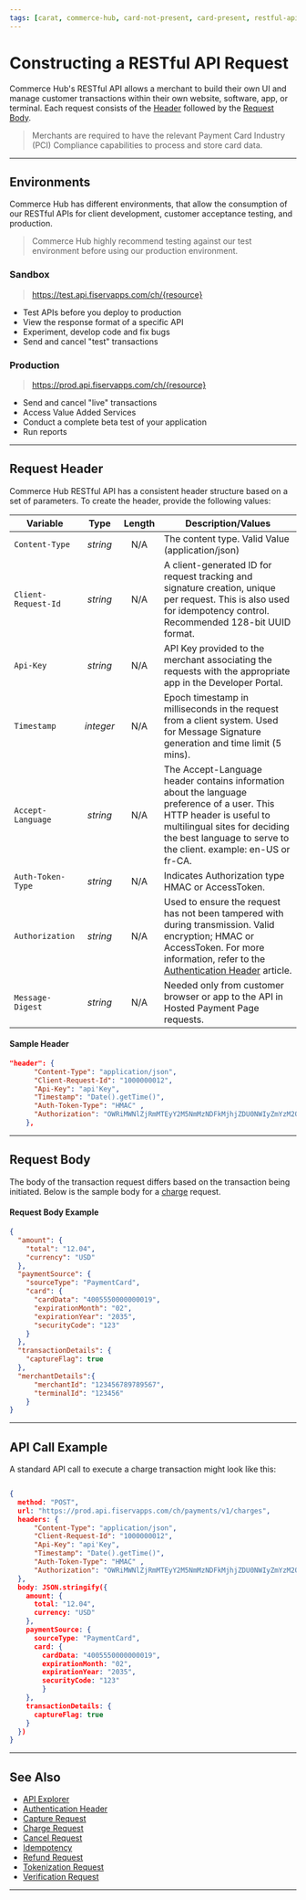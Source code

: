 ```yaml
---
tags: [carat, commerce-hub, card-not-present, card-present, restful-api, request-header, request-body, api, header, request-body, environments]
---
```


# Constructing a RESTful API Request

Commerce Hub's RESTful API allows a merchant to build their own UI and manage customer transactions within their own website, software, app, or terminal. Each request consists of the [Header](#request-header) followed by the [Request Body](#request-body).

<!-- theme: warning -->
> Merchants are required to have the relevant Payment Card Industry (PCI) Compliance capabilities to process and store card data.

---

## Environments

Commerce Hub has different environments, that allow the consumption of our RESTful APIs for client development, customer acceptance testing, and production.

<!-- theme: info -->
>Commerce Hub highly recommend testing against our test environment before using our production environment.

### Sandbox

<!--theme: success -->
> https://test.api.fiservapps.com/ch/{resource}

- Test APIs before you deploy to production
- View the response format of a specific API
- Experiment, develop code and fix bugs
- Send and cancel "test" transactions

### Production

<!--theme: success -->
> https://prod.api.fiservapps.com/ch/{resource}

- Send and cancel "live" transactions
- Access Value Added Services
- Conduct a complete beta test of your application
- Run reports

<!-- ## QA Sandbox

Description goes here -->

<!--theme: success -->
<!-- > https:// qa.api.fiservapps.com/ch/{resource} -->

---

## Request Header

Commerce Hub RESTful API has a consistent header structure based on a set of parameters. To create the header, provide the following values:

| Variable | Type | Length | Description/Values |
| -------- | :--: | :------------: | ------------------ |
| `Content-Type` | *string* | N/A | The content type. Valid Value (application/json) |
| `Client-Request-Id` | *string* | N/A | A client-generated ID for request tracking and signature creation, unique per request. This is also used for idempotency control. Recommended 128-bit UUID format. |
| `Api-Key` | *string* | N/A | API Key provided to the merchant associating the requests with the appropriate app in the Developer Portal. |
| `Timestamp` | *integer* | N/A | Epoch timestamp in milliseconds in the request from a client system. Used for Message Signature generation and time limit (5 mins). |
| `Accept-Language` | *string* | N/A | The Accept-Language header contains information about the language preference of a user. This HTTP header is useful to multilingual sites for deciding the best language to serve to the client. example: en-US or fr-CA. |
| `Auth-Token-Type`| *string* | N/A | Indicates Authorization type HMAC or AccessToken.|
| `Authorization` | *string* | N/A | Used to ensure the request has not been tampered with during transmission. Valid encryption; HMAC or AccessToken. For more information, refer to the [Authentication Header](?path=docs/Resources/API-Documents/Authentication-Header.md) article. |
| `Message-Digest` | *string* | N/A | Needed only from customer browser or app to the API in Hosted Payment Page requests. |

#### Sample Header

```json
"header": {
      "Content-Type": "application/json",
      "Client-Request-Id": "1000000012",
      "Api-Key": "api'Key",
      "Timestamp": "Date().getTime()",
      "Auth-Token-Type": "HMAC" ,
      "Authorization": "OWRiMWNlZjRmMTEyY2M5NmMzNDFkMjhjZDU0NWIyZmYzM2Q2YWMyNDE5Nzg5YmVkYzEyZTJjNmUwNDA5OWMyMQ=="
    },
```

---

## Request Body

The body of the transaction request differs based on the transaction being initiated. Below is the sample body for a [charge](?path=docs/Resources/API-Documents/Payments/Charges.md) request.

#### Request Body Example

```json
{
  "amount": {
    "total": "12.04",
    "currency": "USD"
  },
  "paymentSource": {
    "sourceType": "PaymentCard",
    "card": {
      "cardData": "4005550000000019",
      "expirationMonth": "02",
      "expirationYear": "2035",
      "securityCode": "123"
    }
  },
  "transactionDetails": {
    "captureFlag": true
  },
  "merchantDetails":{
      "merchantId": "123456789789567",
      "terminalId": "123456"
    }
}
```

---

## API Call Example

A standard API call to execute a charge transaction might look like this:

```json

{
  method: "POST",
  url: "https://prod.api.fiservapps.com/ch/payments/v1/charges",
  headers: {
      "Content-Type": "application/json",
      "Client-Request-Id": "1000000012",
      "Api-Key": "api'Key",
      "Timestamp": "Date().getTime()",
      "Auth-Token-Type": "HMAC" ,
      "Authorization": "OWRiMWNlZjRmMTEyY2M5NmMzNDFkMjhjZDU0NWIyZmYzM2Q2YWMyNDE5Nzg5YmVkYzEyZTJjNmUwNDA5OWMyMQ=="
  },
  body: JSON.stringify({
    amount: {
      total: "12.04",
      currency: "USD"
    },
    paymentSource: {
      sourceType: "PaymentCard",
      card: {
        cardData: "4005550000000019",
        expirationMonth: "02",
        expirationYear: "2035",
        securityCode: "123"
        }
    },
    transactionDetails: {
      captureFlag: true
    }
  })
}

```

---

## See Also

- [API Explorer](../api/?type=post&path=/payments/v1/charges)
- [Authentication Header](?path=docs/Resources/API-Documents/Authentication-Header.md)
- [Capture Request](?path=docs/Resources/API-Documents/Payments/Capture.md)
- [Charge Request](?path=docs/Resources/API-Documents/Payments/Charges.md)
- [Cancel Request](?path=docs/Resources/API-Documents/Payments/Cancel.md)
- [Idempotency](?path=docs/Resources/Guides/Idempotency.md)
- [Refund Request](?path=docs/Resources/API-Documents/Payments/Refund.md)
- [Tokenization Request](?path=docs/Resources/API-Documents/Payments_VAS/Payment-Token.md)
- [Verification Request](?path=docs/Resources/API-Documents/Payments_VAS/Verification.md)

---
